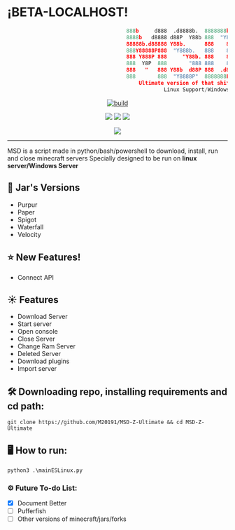 # ¡BETA-LOCALHOST!

```python
                                      888b     d888  .d8888b.  8888888b.
                                      8888b   d8888 d88P  Y88b 888  "Y88b
                                      88888b.d88888 Y88b.      888    888
                                      888Y88888P888  "Y888b.   888    888
                                      888 Y888P 888     "Y88b. 888    888
                                      888  Y8P  888       "888 888    888
                                      888   "   888 Y88b  d88P 888  .d88P 
                                      888       888  "Y8888P"  8888888P"  
                                          Ultimate version of that shi*
                                                  Linux Support/Windows Support
```

<p align=center>
 <a href="#"><img title="build" src="https://img.shields.io/badge/status-PROGRAMMING-yellow?style=for-the-badge&logo=github"><a>
</p>
<p align="center">
  <a href="#"><img src="https://img.shields.io/badge/python-3.8%20%7C%203.9%20%7C%203.10-blue?style=flat-square&logo=python"></a>
  <a href="#"><img src="https://img.shields.io/badge/ -LINUX-blue?style=flat-square&logo=linux"></a>
  <a href="#"><img src="https://img.shields.io/badge/ -WINDOWS-blue?style=flat-square&logo=windows"></a>

</p>
<p align="center">
  <a href="#"><img src="https://img.shields.io/github/license/M20191/MSD-X?style=flat-square&logo=sublime-text"></a>
</p>
   
---
   
MSD is a script made in python/bash/powershell to download, install, run and close minecraft servers 
Specially designed to be run on **linux server/Windows Server**
  
## 🌿 Jar's Versions

* Purpur  
* Paper 
* Spigot
* Waterfall
* Velocity

## ⭐ New Features!
* Connect API

## ☀ Features

* Download Server
* Start server
* Open console
* Close Server
* Change Ram Server
* Deleted Server
* Download plugins
* Import server
 
## 🛠 Downloading repo, installing requirements and cd path:
```console
git clone https://github.com/M20191/MSD-Z-Ultimate && cd MSD-Z-Ultimate
```

## 🖥 How to run:
```console
python3 .\mainESLinux.py
```

### ⚙ Future To-do List:
- [x] Document Better
- [ ] Pufferfish
- [ ] Other versions of minecraft/jars/forks
